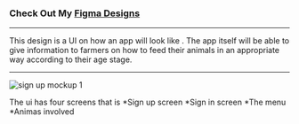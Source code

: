 ### Check Out My [Figma Designs](https://www.figma.com/file/ULAPKEadR4nemSFCJXRVYwDI/sign-up-mockup?node-id=0%3A1)

---

This design is a UI on how an app will look like . The app itself will be able to give information to farmers on how to feed their animals in an appropriate way according to their age stage.

---
![sign up mockup 1](https://user-images.githubusercontent.com/35129476/46617734-300aa580-cb26-11e8-87ad-54c9d681094d.png)

The ui has four screens that is
*Sign up screen
*Sign in screen
*The menu
*Animas involved
